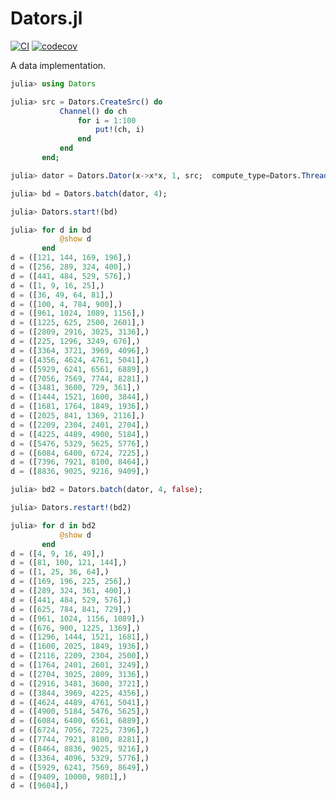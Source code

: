 # Dators.jl

[![CI](https://github.com/chengchingwen/Dators.jl/actions/workflows/CI.yml/badge.svg)](https://github.com/chengchingwen/Dators.jl/actions/workflows/CI.yml)
[![codecov](https://codecov.io/gh/chengchingwen/Dators.jl/branch/master/graph/badge.svg?token=37ITLZ0VTO)](https://codecov.io/gh/chengchingwen/Dators.jl)

A data implementation.

```julia
julia> using Dators

julia> src = Dators.CreateSrc() do
           Channel() do ch
               for i = 1:100
                   put!(ch, i)
               end
           end
       end;

julia> dator = Dators.Dator(x->x*x, 1, src;  compute_type=Dators.Thread(2));

julia> bd = Dators.batch(dator, 4);

julia> Dators.start!(bd)

julia> for d in bd
           @show d
       end
d = ([121, 144, 169, 196],)
d = ([256, 289, 324, 400],)
d = ([441, 484, 529, 576],)
d = ([1, 9, 16, 25],)
d = ([36, 49, 64, 81],)
d = ([100, 4, 784, 900],)
d = ([961, 1024, 1089, 1156],)
d = ([1225, 625, 2500, 2601],)
d = ([2809, 2916, 3025, 3136],)
d = ([225, 1296, 3249, 676],)
d = ([3364, 3721, 3969, 4096],)
d = ([4356, 4624, 4761, 5041],)
d = ([5929, 6241, 6561, 6889],)
d = ([7056, 7569, 7744, 8281],)
d = ([3481, 3600, 729, 361],)
d = ([1444, 1521, 1600, 3844],)
d = ([1681, 1764, 1849, 1936],)
d = ([2025, 841, 1369, 2116],)
d = ([2209, 2304, 2401, 2704],)
d = ([4225, 4489, 4900, 5184],)
d = ([5476, 5329, 5625, 5776],)
d = ([6084, 6400, 6724, 7225],)
d = ([7396, 7921, 8100, 8464],)
d = ([8836, 9025, 9216, 9409],)

julia> bd2 = Dators.batch(dator, 4, false);

julia> Dators.restart!(bd2)

julia> for d in bd2
           @show d
       end
d = ([4, 9, 16, 49],)
d = ([81, 100, 121, 144],)
d = ([1, 25, 36, 64],)
d = ([169, 196, 225, 256],)
d = ([289, 324, 361, 400],)
d = ([441, 484, 529, 576],)
d = ([625, 784, 841, 729],)
d = ([961, 1024, 1156, 1089],)
d = ([676, 900, 1225, 1369],)
d = ([1296, 1444, 1521, 1681],)
d = ([1600, 2025, 1849, 1936],)
d = ([2116, 2209, 2304, 2500],)
d = ([1764, 2401, 2601, 3249],)
d = ([2704, 3025, 2809, 3136],)
d = ([2916, 3481, 3600, 3721],)
d = ([3844, 3969, 4225, 4356],)
d = ([4624, 4489, 4761, 5041],)
d = ([4900, 5184, 5476, 5625],)
d = ([6084, 6400, 6561, 6889],)
d = ([6724, 7056, 7225, 7396],)
d = ([7744, 7921, 8100, 8281],)
d = ([8464, 8836, 9025, 9216],)
d = ([3364, 4096, 5329, 5776],)
d = ([5929, 6241, 7569, 8649],)
d = ([9409, 10000, 9801],)
d = ([9604],)

```

